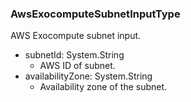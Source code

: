 ### AwsExocomputeSubnetInputType
AWS Exocompute subnet input.

- subnetId: System.String
  - AWS ID of subnet.
- availabilityZone: System.String
  - Availability zone of the subnet.
